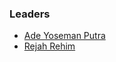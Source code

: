 ### Leaders

* [Ade Yoseman Putra](mailto:ade.putra@owasp.org)
* [Rejah Rehim](mailto:rejah.rehim@owasp.org)
